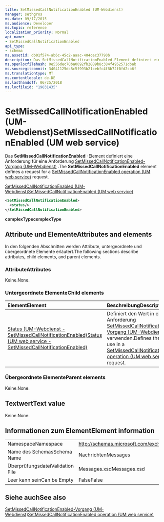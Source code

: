 ```yaml
---
title: SetMissedCallNotificationEnabled (UM-Webdienst)
manager: sethgros
ms.date: 09/17/2015
ms.audience: Developer
ms.topic: reference
localization_priority: Normal
api_name:
- SetMissedCallNotificationEnabled
api_type:
- schema
ms.assetid: db01f574-ab6c-45c2-aaac-404cec37790b
description: Das SetMissedCallNotificationEnabled-Element definiert eine Anforderung für eine Anforderung SetMissedCallNotificationEnabled-Operation (UM-Webdienst).
ms.openlocfilehash: 0e556dec70ba0092fb2889b8c384f4952571dbab
ms.sourcegitcommit: 34041125dc8c5f993b21cebfc4f8b72f0fd2cb6f
ms.translationtype: MT
ms.contentlocale: de-DE
ms.lasthandoff: 06/25/2018
ms.locfileid: "19831435"
---
```

# <a name="setmissedcallnotificationenabled-um-web-service"></a><span data-ttu-id="f94b6-103">SetMissedCallNotificationEnabled (UM-Webdienst)</span><span class="sxs-lookup"><span data-stu-id="f94b6-103">SetMissedCallNotificationEnabled (UM web service)</span></span>

<span data-ttu-id="f94b6-104">Das **SetMissedCallNotificationEnabled** -Element definiert eine Anforderung für eine Anforderung [SetMissedCallNotificationEnabled-Vorgang (UM-Webdienst)](setmissedcallnotificationenabled-operation-um-web-service.md) .</span><span class="sxs-lookup"><span data-stu-id="f94b6-104">The **SetMissedCallNotificationEnabled** element defines a request for a [SetMissedCallNotificationEnabled operation (UM web service)](setmissedcallnotificationenabled-operation-um-web-service.md) request.</span></span> 
  
[<span data-ttu-id="f94b6-105">SetMissedCallNotificationEnabled (UM-Webdienst)</span><span class="sxs-lookup"><span data-stu-id="f94b6-105">SetMissedCallNotificationEnabled (UM web service)</span></span>](setmissedcallnotificationenabled-um-web-service.md)
  
```xml
<SetMissedCallNotificationEnabled>
  <status/> 
</SetMissedCallNotificationEnabled>
```

 <span data-ttu-id="f94b6-106">**complexType**</span><span class="sxs-lookup"><span data-stu-id="f94b6-106">**complexType**</span></span>
## <a name="attributes-and-elements"></a><span data-ttu-id="f94b6-107">Attribute und Elemente</span><span class="sxs-lookup"><span data-stu-id="f94b6-107">Attributes and elements</span></span>

<span data-ttu-id="f94b6-108">In den folgenden Abschnitten werden Attribute, untergeordnete und übergeordnete Elemente erläutert.</span><span class="sxs-lookup"><span data-stu-id="f94b6-108">The following sections describe attributes, child elements, and parent elements.</span></span>
  
### <a name="attributes"></a><span data-ttu-id="f94b6-109">Attribute</span><span class="sxs-lookup"><span data-stu-id="f94b6-109">Attributes</span></span>

<span data-ttu-id="f94b6-110">Keine.</span><span class="sxs-lookup"><span data-stu-id="f94b6-110">None.</span></span>
  
### <a name="child-elements"></a><span data-ttu-id="f94b6-111">Untergeordnete Elemente</span><span class="sxs-lookup"><span data-stu-id="f94b6-111">Child elements</span></span>

|<span data-ttu-id="f94b6-112">**Element**</span><span class="sxs-lookup"><span data-stu-id="f94b6-112">**Element**</span></span>|<span data-ttu-id="f94b6-113">**Beschreibung**</span><span class="sxs-lookup"><span data-stu-id="f94b6-113">**Description**</span></span>|
|:-----|:-----|
|[<span data-ttu-id="f94b6-114">Status (UM-Webdienst - SetMissedCallNotificationEnabled)</span><span class="sxs-lookup"><span data-stu-id="f94b6-114">Status (UM web service - SetMissedCallNotificationEnabled)</span></span>](status-um-web-servicesetmissedcallnotificationenabled.md) <br/> |<span data-ttu-id="f94b6-115">Definiert den Wert in einer Anforderung [SetMissedCallNotificationEnabled-Vorgang (UM-Webdienst)](setmissedcallnotificationenabled-operation-um-web-service.md) verwenden.</span><span class="sxs-lookup"><span data-stu-id="f94b6-115">Defines the value to use in a [SetMissedCallNotificationEnabled operation (UM web service)](setmissedcallnotificationenabled-operation-um-web-service.md) request.</span></span>  <br/> |
   
### <a name="parent-elements"></a><span data-ttu-id="f94b6-116">Übergeordnete Elemente</span><span class="sxs-lookup"><span data-stu-id="f94b6-116">Parent elements</span></span>

<span data-ttu-id="f94b6-117">Keine.</span><span class="sxs-lookup"><span data-stu-id="f94b6-117">None.</span></span>
  
## <a name="text-value"></a><span data-ttu-id="f94b6-118">Textwert</span><span class="sxs-lookup"><span data-stu-id="f94b6-118">Text value</span></span>

<span data-ttu-id="f94b6-119">Keine.</span><span class="sxs-lookup"><span data-stu-id="f94b6-119">None.</span></span>
  
## <a name="element-information"></a><span data-ttu-id="f94b6-120">Informationen zum Element</span><span class="sxs-lookup"><span data-stu-id="f94b6-120">Element information</span></span>

|||
|:-----|:-----|
|<span data-ttu-id="f94b6-121">Namespace</span><span class="sxs-lookup"><span data-stu-id="f94b6-121">Namespace</span></span>  <br/> |http://schemas.microsoft.com/exchange/services/2006/messages  <br/> |
|<span data-ttu-id="f94b6-122">Name des Schemas</span><span class="sxs-lookup"><span data-stu-id="f94b6-122">Schema Name</span></span>  <br/> |<span data-ttu-id="f94b6-123">Nachrichten</span><span class="sxs-lookup"><span data-stu-id="f94b6-123">Messages</span></span>  <br/> |
|<span data-ttu-id="f94b6-124">Überprüfungsdatei</span><span class="sxs-lookup"><span data-stu-id="f94b6-124">Validation File</span></span>  <br/> |<span data-ttu-id="f94b6-125">Messages.xsd</span><span class="sxs-lookup"><span data-stu-id="f94b6-125">Messages.xsd</span></span>  <br/> |
|<span data-ttu-id="f94b6-126">Leer kann sein</span><span class="sxs-lookup"><span data-stu-id="f94b6-126">Can be Empty</span></span>  <br/> |<span data-ttu-id="f94b6-127">False</span><span class="sxs-lookup"><span data-stu-id="f94b6-127">False</span></span>  <br/> |
   
## <a name="see-also"></a><span data-ttu-id="f94b6-128">Siehe auch</span><span class="sxs-lookup"><span data-stu-id="f94b6-128">See also</span></span>



[<span data-ttu-id="f94b6-129">SetMissedCallNotificationEnabled-Vorgang (UM-Webdienst)</span><span class="sxs-lookup"><span data-stu-id="f94b6-129">SetMissedCallNotificationEnabled operation (UM web service)</span></span>](setmissedcallnotificationenabled-operation-um-web-service.md)


